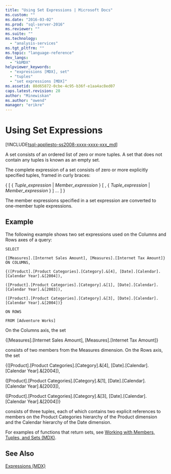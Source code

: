 ```yaml
---
title: "Using Set Expressions | Microsoft Docs"
ms.custom: ""
ms.date: "2016-03-02"
ms.prod: "sql-server-2016"
ms.reviewer: ""
ms.suite: ""
ms.technology: 
  - "analysis-services"
ms.tgt_pltfrm: ""
ms.topic: "language-reference"
dev_langs: 
  - "kbMDX"
helpviewer_keywords: 
  - "expressions [MDX], set"
  - "tuples"
  - "set expressions [MDX]"
ms.assetid: 88d65872-0cbe-4c95-b36f-e1aa4ac8ed07
caps.latest.revision: 28
author: "Minewiskan"
ms.author: "owend"
manager: "erikre"
---
```

# Using Set Expressions
[!INCLUDE[tsql-appliesto-ss2008-xxxx-xxxx-xxx_md](../includes/tsql-appliesto-ss2008-xxxx-xxxx-xxx-md.md)]

  A set consists of an ordered list of zero or more tuples. A set that does not contain any tuples is known as an empty set.  
  
 The complete expression of a set consists of zero or more explicitly specified tuples, framed in curly braces:  
  
 { [ { *Tuple_expression* | *Member_expression* } [ , { *Tuple_expression* | *Member_expression* } ] ... ] }  
  
 The member expressions specified in a set expression are converted to one-member tuple expressions.  
  
## Example  
 The following example shows two set expressions used on the Columns and Rows axes of a query:  
  
 `SELECT`  
  
 `{[Measures].[Internet Sales Amount], [Measures].[Internet Tax Amount]} ON COLUMNS,`  
  
 `{([Product].[Product Categories].[Category].&[4], [Date].[Calendar].[Calendar Year].&[2004]),`  
  
 `([Product].[Product Categories].[Category].&[1], [Date].[Calendar].[Calendar Year].&[2003]),`  
  
 `([Product].[Product Categories].[Category].&[3], [Date].[Calendar].[Calendar Year].&[2004])}`  
  
 `ON ROWS`  
  
 `FROM [Adventure Works]`  
  
 On the Columns axis, the set  
  
 {[Measures].[Internet Sales Amount], [Measures].[Internet Tax Amount]}  
  
 consists of two members from the Measures dimension. On the Rows axis, the set  
  
 {([Product].[Product Categories].[Category].&[4], [Date].[Calendar].[Calendar Year].&[2004]),  
  
 ([Product].[Product Categories].[Category].&[1], [Date].[Calendar].[Calendar Year].&[2003]),  
  
 ([Product].[Product Categories].[Category].&[3], [Date].[Calendar].[Calendar Year].&[2004])}  
  
 consists of three tuples, each of which contains two explicit references to members on the Product Categories hierarchy of the Product dimension and the Calendar hierarchy of the Date dimension.  
  
 For examples of functions that return sets, see [Working with Members, Tuples, and Sets &#40;MDX&#41;](../analysis-services/multidimensional-models/mdx/working-with-members-tuples-and-sets-mdx.md).  
  
## See Also  
 [Expressions &#40;MDX&#41;](../mdx/expressions-mdx.md)  
  
  